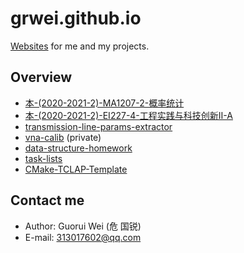# grwei.github.io

[Websites](https://grwei.github.io/) for me and my projects.

## Overview

- [本-(2020-2021-2)-MA1207-2-概率统计](https://grwei.github.io/SJTU_2020-2021-2-MA1207/)
- [本-(2020-2021-2)-EI227-4-工程实践与科技创新Ⅱ-A](https://grwei.github.io/SJTU_2020-2021-2-EI227/)
- [transmission-line-params-extractor](https://grwei.github.io/transmission-line-params-extractor/)
- [vna-calib](https://github.com/grwei/vna-calib/) (private)
- [data-structure-homework](https://grwei.github.io/data-structure-homework/)
- [task-lists](https://grwei.github.io/task-lists/)
- [CMake-TCLAP-Template](https://grwei.github.io/CMake-TCLAP-Template/)

## Contact me

- Author: Guorui Wei (危 国锐)
- E-mail: 313017602@qq.com

